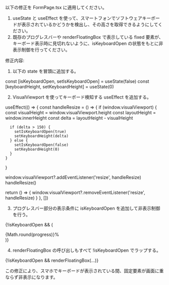 以下の修正を FormPage.tsx に適用してください。

1. useState と useEffect を使って、スマートフォンでソフトウェアキーボードが表示されているかどうかを検出し、その高さを取得できるようにしてください。
2. 既存のプログレスバーや renderFloatingBox で表示している fixed 要素が、キーボード表示時に見切れないように、isKeyboardOpen の状態をもとに非表示制御を行ってください。

修正内容:

1. 以下の state を冒頭に追加する。

const [isKeyboardOpen, setIsKeyboardOpen] = useState(false)
const [keyboardHeight, setKeyboardHeight] = useState(0)

2. VisualViewport を使ってキーボード検知する useEffect を追加する。

useEffect(() => {
  const handleResize = () => {
    if (window.visualViewport) {
      const visualHeight = window.visualViewport.height
      const layoutHeight = window.innerHeight
      const delta = layoutHeight - visualHeight

      if (delta > 150) {
        setIsKeyboardOpen(true)
        setKeyboardHeight(delta)
      } else {
        setIsKeyboardOpen(false)
        setKeyboardHeight(0)
      }
    }
  }

  window.visualViewport?.addEventListener('resize', handleResize)
  handleResize()

  return () => {
    window.visualViewport?.removeEventListener('resize', handleResize)
  }
}, [])

3. プログレスバー部分の表示条件に isKeyboardOpen を追加して非表示制御を行う。

{!isKeyboardOpen && (
  <div className="w-full bg-gray-300 h-4 fixed top-0 left-0 right-0 z-10 rounded-t-lg">
    <div
      className="bg-blue-500 h-full transition-all duration-500 ease-out"
      style={{ width: `${progress}%` }}
    ></div>
    <div className="absolute inset-0 flex items-center justify-center text-white text-xs font-bold">
      {Math.round(progress)}%
    </div>
  </div>
)}

4. renderFloatingBox の呼び出しもすべて !isKeyboardOpen でラップする。

{!isKeyboardOpen && renderFloatingBox(...)}

この修正により、スマホでキーボードが表示されている間、固定要素が画面に重ならず非表示になります。
